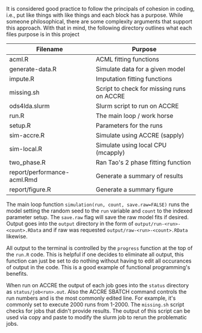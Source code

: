 It is considered good practice to follow the principals of cohesion in coding,
i.e., put like things with like things and each block has a purpose. While 
someone philosophical, there are some complexity arguments that support
this approach. With that in mind, the following directory outlines what each
files purpose is in this project

| Filename                    | Purpose                                   |
| --------------------------- | ----------------------------------------- |
| acml.R                      | ACML fitting functions                    |
| generate-data.R             | Simulate data for a given model           |
| impute.R                    | Imputation fitting functions              |
| missing.sh                  | Script to check for missing runs on ACCRE |
| ods4lda.slurm               | Slurm script to run on ACCRE              |
| run.R                       | The main loop / work horse                |
| setup.R                     | Parameters for the runs                   |
| sim-accre.R                 | Simulate using ACCRE (sapply)             |
| sim-local.R                 | Simulate using local CPU (mcapply)        |
| two_phase.R                 | Ran Tao's 2 phase fitting function        |
| report/performance-acml.Rmd | Generate a summary of results             |
| report/figure.R             | Generate a summary figure                 |


The main loop function `simulation(run, count, save.raw=FALSE)` runs the model
setting the random seed to the `run` variable and `count` to the indexed parameter
setup. The `save.raw` flag will save the raw model fits if desired. Output goes 
into the `output` directory in the form of `output/run-<run>-<count>.RData` and
if raw was requested `output/raw-<run>-<count>.RData` likewise.

All output to the terminal is controlled by the `progress` function at the top
of the `run.R` code. This is helpful if one decides to eliminate all output, 
this function can just be set to do nothing without having to edit all occurances
of output in the code. This is a good example of functional programming's benefits.

When run on ACCRE the output of each job goes into the `status` directory as
`status/job<run>.out`. Also the ACCRE SBATCH command controls the run numbers
and is the most commonly edited line. For example, it's commonly set to execute
2000 runs from 1-2000. The `missing.sh` script checks for jobs that didn't provide
results. The output of this script can be used via copy and paste to modify the
slurm job to rerun the problematic jobs.